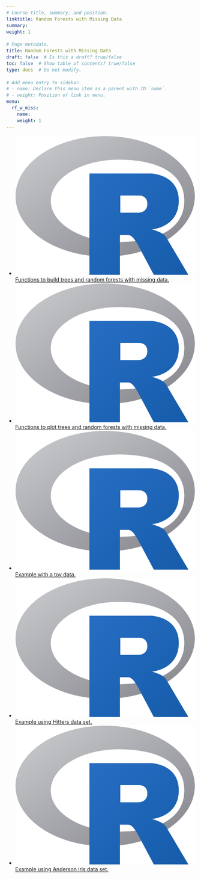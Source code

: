 ```yaml
---
# Course title, summary, and position.
linktitle: Random Forests with Missing Data
summary: 
weight: 1

# Page metadata.
title: Random Forests with Missing Data
draft: false  # Is this a draft? true/false
toc: false  # Show table of contents? true/false
type: docs  # Do not modify.

# Add menu entry to sidebar.
# - name: Declare this menu item as a parent with ID `name`.
# - weight: Position of link in menu.
menu:
  rf_w_miss:
    name: 
    weight: 1
---
```


<ul>
  <li>
    <span class="inline-svg"> <img src="R_logo.svg"/>
      <a href="random_forests_with_missing_values.R">
	Functions to build trees and random forests with missing data.
      </a>
    </span>
  </li>
  <li>
    <span class="inline-svg"> <img src="R_logo.svg"/>
      <a href="plot_regtree_and_forest.R">
	Functions to plot trees and random forests with missing data.
      </a>
    </span>
  </li>
  <li>
    <span class="inline-svg"> <img src="R_logo.svg"/>
      <a href="toy examples.R">
	Example with a toy data.
      </a>
    </span>
  </li>
  <li>
    <span class="inline-svg"> <img src="R_logo.svg"/>
      <a href="Example_Hitters.R">
	Example using Hitters data set.
      </a>
    </span>
  </li>
  <li>
    <span class="inline-svg"> <img src="R_logo.svg"/>
      <a href="Example_Anderson iris.R">
	Example using Anderson iris data set.
      </a>
    </span>
  </li>
</ul>




